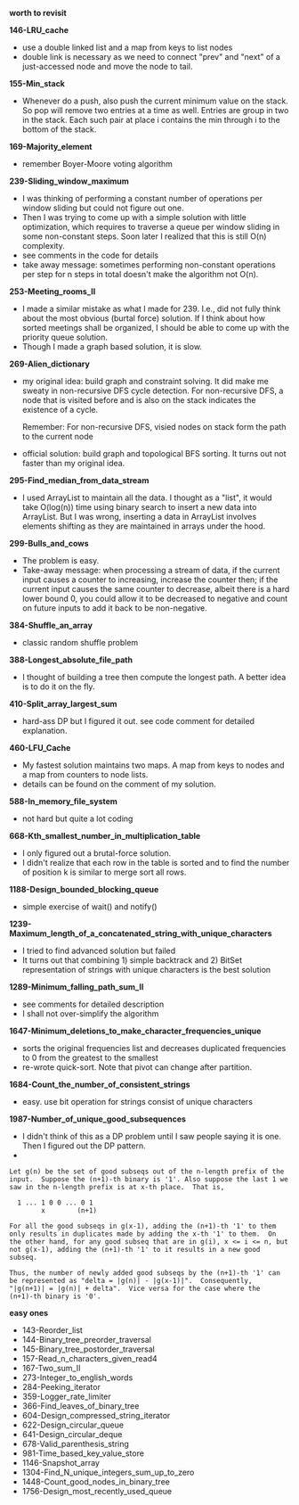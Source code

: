 **worth to revisit**


**146-LRU_cache**
- use a double linked list and a map from keys to list nodes
- double link is necessary as we need to connect "prev" and "next" of a just-accessed node and move the node to tail.

**155-Min_stack**
- Whenever do a push, also push the current minimum value on the stack.  So pop will remove two entries at a time as well.  Entries are group in two in the stack.  Each such pair at place i contains the min through i to the bottom of the stack.

**169-Majority_element**
- remember Boyer-Moore voting algorithm

**239-Sliding_window_maximum**
- I was thinking of performing a constant number of operations per window sliding but could not figure out one.
- Then I was trying to come up with a simple solution with little
  optimization, which requires to traverse a queue per window sliding
  in some non-constant steps.  Soon later I realized that this is still O(n) complexity.
- see comments in the code for details  
- take away message: sometimes performing non-constant operations per step for n steps in total doesn't make the algorithm not O(n).

**253-Meeting_rooms_II**
- I made a similar mistake as what I made for 239. I.e., did not fully
  think about the most obvious (burtal force) solution. If I think
  about how sorted meetings shall be organized, I should be able to
  come up with the priority queue solution.
- Though I made a graph based solution, it is slow.  

**269-Alien_dictionary**
- my original idea: build graph and constraint solving.  It did make
  me sweaty in non-recursive DFS cycle detection.  For non-recursive
  DFS, a node that is visited before and is also on the stack
  indicates the existence of a cycle.

  Remember: For non-recursive DFS, visied nodes on stack form the path to the current node

- official solution: build graph and topological BFS sorting.  It turns out not faster than my original idea.

**295-Find_median_from_data_stream**
- I used ArrayList to maintain all the data.  I thought as a "list",
  it would take O(log(n)) time using binary search to insert a new
  data into ArrayList.  But I was wrong, inserting a data in ArrayList
  involves elements shifting as they are maintained in arrays under
  the hood.

**299-Bulls_and_cows**
- The problem is easy.
- Take-away message: when processing a stream of data, if the current input causes a
 counter to increasing, increase the counter then; if the current
 input causes the same counter to decrease, albeit there is a hard
 lower bound 0, you could allow it to be decreased to negative and
 count on future inputs to add it back to be non-negative.

**384-Shuffle_an_array**
- classic random shuffle problem

**388-Longest_absolute_file_path**
- I thought of building a tree then compute the longest path. A better idea is to do it on the fly.

**410-Split_array_largest_sum**
- hard-ass DP but I figured it out. see code comment for detailed explanation.

**460-LFU_Cache**
- My fastest solution maintains two maps.  A map from keys to nodes and a map from counters to node lists.
- details can be found on the comment of my solution.

**588-In_memory_file_system**
- not hard but quite a lot coding

**668-Kth_smallest_number_in_multiplication_table**
- I only figured out a brutal-force solution.
- I didn't realize that each row in the table is sorted and to find the number of position k is similar to merge sort all rows.

**1188-Design_bounded_blocking_queue**
- simple exercise of wait() and notify()

**1239-Maximum_length_of_a_concatenated_string_with_unique_characters**
- I tried to find advanced solution but failed
- It turns out that combining 1) simple backtrack and 2) BitSet representation of strings with unique characters is the best solution

**1289-Minimum_falling_path_sum_II**
- see comments for detailed description
- I shall not over-simplify the algorithm

**1647-Minimum_deletions_to_make_character_frequencies_unique**
- sorts the original frequencies list and decreases duplicated frequencies to 0 from the greatest to the smallest
- re-wrote quick-sort. Note that pivot can change after partition.

**1684-Count_the_number_of_consistent_strings**
- easy. use bit operation for strings consist of unique characters

**1987-Number_of_unique_good_subsequences**
- I didn't think of this as a DP problem until I saw people saying it is one. Then I figured out the DP pattern.
-
```
Let g(n) be the set of good subseqs out of the n-length prefix of the
input.  Suppose the (n+1)-th binary is '1'. Also suppose the last 1 we
saw in the n-length prefix is at x-th place.  That is,

  1 ... 1 0 0 ... 0 1
        x        (n+1)

For all the good subseqs in g(x-1), adding the (n+1)-th '1' to them
only results in duplicates made by adding the x-th '1' to them.  On
the other hand, for any good subseq that are in g(i), x <= i <= n, but
not g(x-1), adding the (n+1)-th '1' to it results in a new good
subseq.

Thus, the number of newly added good subseqs by the (n+1)-th '1' can
be represented as "delta = |g(n)| - |g(x-1)|".  Consequently,
"|g(n+1)| = |g(n)| + delta".  Vice versa for the case where the
(n+1)-th binary is '0'.
```

**easy ones**
- 143-Reorder_list
- 144-Binary_tree_preorder_traversal
- 145-Binary_tree_postorder_traversal
- 157-Read_n_characters_given_read4
- 167-Two_sum_II
- 273-Integer_to_english_words
- 284-Peeking_iterator
- 359-Logger_rate_limiter
- 366-Find_leaves_of_binary_tree
- 604-Design_compressed_string_iterator
- 622-Design_circular_queue
- 641-Design_circular_deque
- 678-Valid_parenthesis_string
- 981-Time_based_key_value_store
- 1146-Snapshot_array
- 1304-Find_N_unique_integers_sum_up_to_zero
- 1448-Count_good_nodes_in_binary_tree
- 1756-Design_most_recently_used_queue